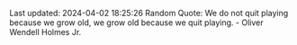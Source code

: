 Last updated: 2024-04-02 18:25:26
Random Quote: We do not quit playing because we grow old, we grow old because we quit playing. - Oliver Wendell Holmes Jr.